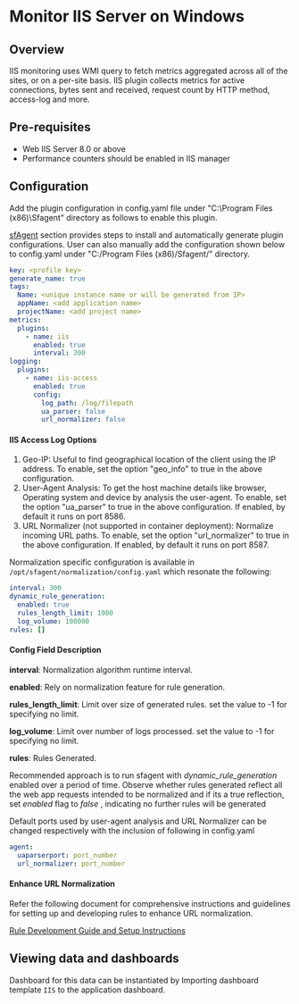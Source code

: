 # Monitor IIS Server on Windows

## Overview

IIS monitoring uses WMI query to fetch metrics aggregated across all of the sites, or on a per-site basis. IIS plugin collects metrics for active connections, bytes sent and received, request count by HTTP method, access-log and more.

## Pre-requisites

- Web IIS Server 8.0 or above 
- Performance counters should be enabled in IIS manager

## Configuration

Add the plugin configuration in config.yaml file under "C:\Program Files (x86)\Sfagent\" directory as follows to enable this plugin.

[sfAgent](/docs/selfhosted-turbo/Quick_Start/getting_started#sfagent) section provides steps to install and automatically generate plugin configurations. User can also manually add the configuration shown below to config.yaml under "C:/Program Files (x86)/Sfagent/" directory.

```yaml
key: <profile key> 
generate_name: true 
tags: 
  Name: <unique instance name or will be generated from IP> 
  appName: <add application name> 
  projectName: <add project name> 
metrics: 
  plugins: 
    - name: iis 
      enabled: true 
      interval: 300
logging: 
  plugins: 
    - name: iis-access 
      enabled: true 
      config: 
        log_path: /log/filepath 
        ua_parser: false
        url_normalizer: false  

```

#### IIS Access Log Options

1. Geo-IP: Useful to find geographical location of the client using the IP address. To enable, set the option "geo_info" to true in the above configuration.
2. User-Agent Analysis: To get the host machine details like browser, Operating system and device by analysis the user-agent. To enable, set the option "ua_parser" to true in the above configuration. If enabled, by default it runs on port 8586.
3. URL Normalizer (not supported in container deployment): Normalize incoming URL paths. To enable, set the option "url_normalizer" to true in the above configuration. If enabled, by default it runs on port 8587. 

Normalization specific configuration is available in `/opt/sfagent/normalization/config.yaml` which resonate the following:

``` yaml
interval: 300
dynamic_rule_generation:
  enabled: true
  rules_length_limit: 1000 
  log_volume: 100000
rules: []
```

#### Config Field Description

**interval**: Normalization algorithm runtime interval.

**enabled**: Rely on normalization feature for rule generation.

**rules_length_limit**: Limit over size of generated rules. set the value to -1  for specifying no limit.

**log_volume**: Limit over number of logs processed. set the value to -1  for specifying no limit.

**rules**: Rules Generated.

Recommended approach is to run sfagent with *dynamic_rule_generation* enabled over a period of time. Observe whether rules generated reflect all the web app requests intended to be normalized and if its a true reflection, set *enabled* flag to *false* , indicating no further rules will be generated

Default ports used by user-agent analysis and URL Normalizer can be changed respectively with the inclusion of following in config.yaml

``` yaml
agent:
  uaparserport: port_number
  url_normalizer: port_number
```

#### Enhance URL Normalization

Refer the following document for comprehensive instructions and guidelines for setting up and developing rules to enhance URL normalization.

[Rule Development Guide and Setup Instructions](https://docs.google.com/document/d/1c1FWXYoAiXJa8ET9Uvq5N--nNQcwVjMGWyPbz38z0a4/edit) 

## Viewing data and dashboards

Dashboard for this data can be instantiated by Importing dashboard template `IIS` to the application dashboard. 